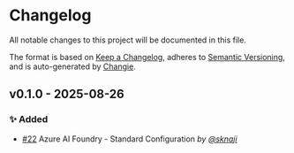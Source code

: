 # Changelog

All notable changes to this project will be documented in this file.

The format is based on [Keep a Changelog](https://keepachangelog.com/en/1.1.0/), adheres to [Semantic Versioning](https://semver.org/spec/v2.0.0.html), and is auto-generated by [Changie](https://changie.dev/).

## v0.1.0 - 2025-08-26

### ✨ Added

* [#22](https://github.com/microsoft/CAIRA/issues/22) Azure AI Foundry - Standard Configuration _by [@sknaji](https://github.com/sknaji)_

